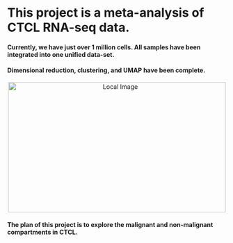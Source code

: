# This project is a meta-analysis of CTCL RNA-seq data.

#### Currently, we have just over 1 million cells. All samples have been integrated into one unified data-set.

#### Dimensional reduction, clustering, and UMAP have been complete.

<p align="center">
  <img src="https://github.com/ryanreis333/ctcl.meta/assets/16333059/1adbf11c-6e09-421c-aedb-fe7821189420" alt="Local Image" width="500" height="300">
</p>

#### The plan of this project is to explore the malignant and non-malignant compartments in CTCL.
